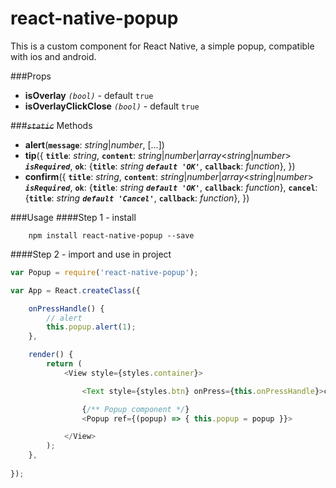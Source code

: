 # react-native-popup

This is a custom component for React Native, a simple popup, compatible with ios and android.

###Props
- <b>isOverlay</b> *`(bool)`* - default `true`
- <b>isOverlayClickClose</b> *`(bool)`* - default `true`

###~~*`static`*~~ Methods
- <b>alert</b>(<b>`message`</b>: *string*|*number*, [...])
- <b>tip</b>({ <b>`title`</b>: *string*, <b>`content`</b>: *string*|*number*|*array*<*string*|*number*> <b>*`isRequired`*</b>, <b>`ok`</b>: {<b>`title`</b>: *string* <b>*`default 'OK'`*</b>, <b>`callback`</b>: *function*}, })
- <b>confirm</b>({ <b>`title`</b>: *string*, <b>`content`</b>: *string*|*number*|*array*<*string*|*number*> <b>*`isRequired`*</b>, <b>`ok`</b>: {<b>`title`</b>: *string* <b>*`default 'OK'`*</b>, <b>`callback`</b>: *function*}, <b>`cancel`</b>: {<b>`title`</b>: *string* <b>*`default 'Cancel'`*</b>, <b>`callback`</b>: *function*}, })

###Usage
####Step 1 - install

```
	npm install react-native-popup --save
```

####Step 2 - import and use in project

```javascript
var Popup = require('react-native-popup');

var App = React.createClass({

	onPressHandle() {
		// alert
		this.popup.alert(1);
	},

	render() {
		return (
			<View style={styles.container}>

				<Text style={styles.btn} onPress={this.onPressHandle}>click me !</Text>

				{/** Popup component */}
				<Popup ref={(popup) => { this.popup = popup }}>

			</View>
		);
	},
	
});
```